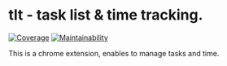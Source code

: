 # tlt - task list & time tracking.

[![Coverage](https://api.codeclimate.com/v1/badges/977b93b655ce7724625a/test_coverage)](https://codeclimate.com/github/ujiro99/tlt/test_coverage)
[![Maintainability](https://api.codeclimate.com/v1/badges/977b93b655ce7724625a/maintainability)](https://codeclimate.com/github/ujiro99/tlt/maintainability)

This is a chrome extension, enables to manage tasks and time.

